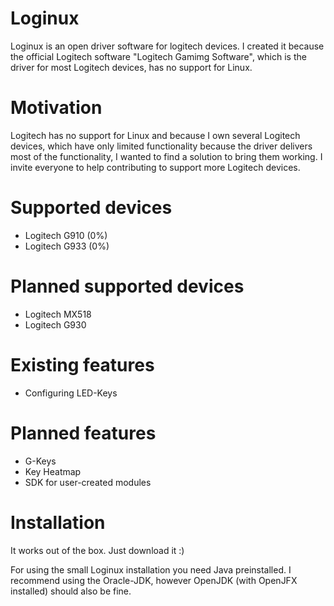 # Loginux
Loginux is an open driver software for logitech devices.
I created it because the official Logitech software "Logitech Gamimg Software", which is the driver for most Logitech devices, has no support for Linux.

# Motivation
Logitech has no support for Linux and because I own several Logitech devices, which have only limited functionality because the driver delivers most of the functionality, I wanted to find a solution to bring them working.
I invite everyone to help contributing to support more Logitech devices.

# Supported devices
- Logitech G910 (0%)
- Logitech G933 (0%)

# Planned supported devices
- Logitech MX518
- Logitech G930

# Existing features
- Configuring LED-Keys

# Planned features
- G-Keys
- Key Heatmap
- SDK for user-created modules


# Installation
It works out of the box. Just download it :)

For using the small Loginux installation you need Java preinstalled. I recommend using the Oracle-JDK, however OpenJDK (with OpenJFX installed) should also be fine.
